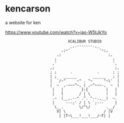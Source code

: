 # kencarson
a website for ken

https://www.youtube.com/watch?v=jao-W5tJkYo

                                XCALIBUR STUDIO
                                 _,.-------.,_
                             ,;~'             '~;,
                           ,;                     ;,
                          ;                         ;
                         ,'                         ',
                        ,;                           ;,
                        ; ;      .           .      ; ;
                        | ;   ______       ______   ; |                                
                        |  `/~"     ~" . "~     "~\'  |
                        |  ~  ,-~~~^~, | ,~^~~~-,  ~  |
                         |   |        }:{        |   |
                         |   l       / | \       !   |
                         .~  (__,.--" .^. "--.,__)  ~.
                         |     ---;' / | \ `;---     |
                          \__.       \/^\/       .__/
                           V| \                 / |V
                            | |T~\___!___!___/~T| |                 
